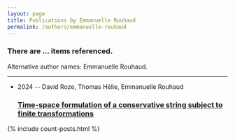 ```yaml
---
layout: page
title: Publications by Emmanuelle Rouhaud
permalink: /authors/emmanuelle-rouhaud
---
```


<h3 id="number-posts">There are ... items referenced.</h3>
<p id='info-authors'>Alternative author names: Emmanuelle Rouhaud.</p>
<hr />
<ul class="post-list">
<li><span class='post-meta'>2024 -- David Roze, Thomas Hélie, Emmanuelle Rouhaud</span><h3><a class='post-link' href="{{ site.baseurl }}/time-space-formulation-of-a-conservative-string-subject-to-finite-transformations">Time-space formulation of a conservative string subject to finite transformations</a></h3></li>

</ul>
{% include count-posts.html %}
